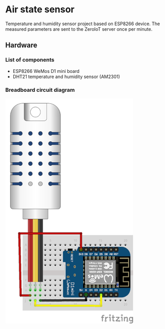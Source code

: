 # Air state sensor
Temperature and humidity sensor project based on ESP8266 device.
The measured parameters are sent to the ZeroIoT server once per minute.

## Hardware

### List of components
* ESP8266 WeMos D1 mini board
* DHT21 temperature and humidity sensor (AM2301)

### Breadboard circuit diagram
![circuit](/fz/air_state_sensor.png)
